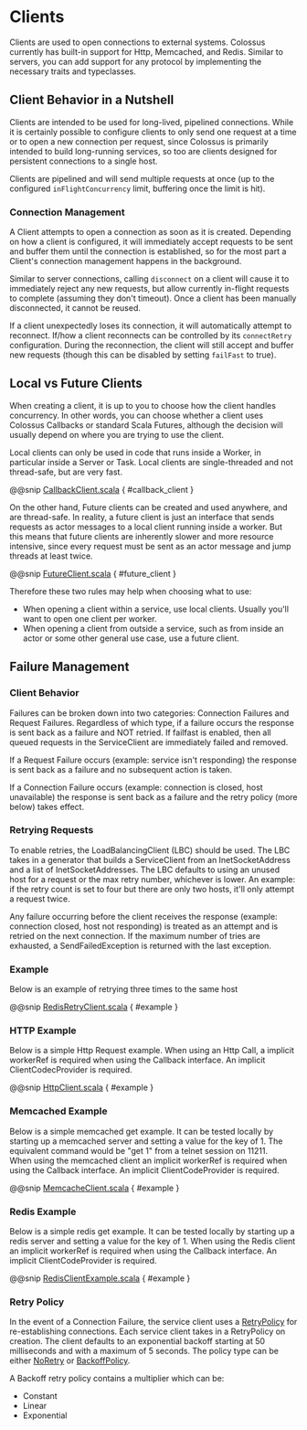 # Clients

Clients are used to open connections to external systems.  Colossus currently
has built-in support for Http, Memcached, and Redis. Similar to servers, you
can add support for any protocol by implementing the necessary traits and typeclasses.

## Client Behavior in a Nutshell

Clients are intended to be used for long-lived, pipelined connections.  While it
is certainly possible to configure clients to only send one request at a time
or to open a new connection per request, since Colossus is primarily intended to
build long-running services, so too are clients designed for persistent
connections to a single host.

Clients are pipelined and will send multiple requests at once (up to the
configured `inFlightConcurrency` limit, buffering once the limit is hit).

### Connection Management

A Client attempts to open a connection as soon as it is created.  Depending on
how a client is configured, it will immediately accept requests to be sent and
buffer them until the connection is established, so for the most part a Client's
connection management happens in the background.

Similar to server connections, calling `disconnect` on a client will cause it to
immediately reject any new requests, but allow currently in-flight requests to
complete (assuming they don't timeout).  Once a client has been manually
disconnected, it cannot be reused.

If a client unexpectedly loses its connection, it will automatically attempt to
reconnect.  If/how a client reconnects can be controlled by its `connectRetry`
configuration.  During the reconnection, the client will still accept and buffer
new requests (though this can be disabled by setting `failFast` to true).

## Local vs Future Clients

When creating a client, it is up to you to choose how the client handles
concurrency.  In other words, you can choose whether a client uses Colossus
Callbacks or standard Scala Futures, although the decision will usually depend on where you are trying
to use the client.

Local clients can only be used in code that runs inside a Worker, in particular
inside a Server or Task.  Local clients are single-threaded and not thread-safe,
but are very fast.

@@snip [CallbackClient.scala](../scala/CallbackClient.scala) { #callback_client }

On the other hand, Future clients can be created and used
anywhere, and are thread-safe.  In reality, a future client is just an interface
that sends requests as actor messages to a local client running inside a worker.
But this means that future clients are inherently slower and more resource
intensive, since every request must be sent as an actor message and jump threads
at least twice.

@@snip [FutureClient.scala](../scala/FutureClient.scala) { #future_client }

Therefore these two rules may help when choosing what to use:

* When opening a client within a service, use local clients.  Usually you'll want to open one client per worker.
* When opening a client from outside a service, such as from inside an actor or some other general use case, use a future client.

## Failure Management
 
### Client Behavior 

Failures can be broken down into two categories: Connection Failures and 
Request Failures.  Regardless of which type, if a failure occurs the response
is sent back as a failure and NOT retried.  If failfast is enabled, then all
queued requests in the ServiceClient are immediately failed and removed. 
 
If a Request Failure occurs (example: service isn't responding) the response is
sent back as a failure and no subsequent action is taken.

If a Connection Failure occurs (example: connection is closed, host 
unavailable) the response is sent back as a failure and the retry policy (more
below) takes effect.


### Retrying Requests

To enable retries, the LoadBalancingClient (LBC) should be used.  The LBC takes
in a generator that builds a ServiceClient from an InetSocketAddress and a list
of InetSocketAddresses.  The LBC defaults to using an unused host for a request
or the max retry number, whichever is lower.  An example: if the retry count is
set to four but there are only two hosts, it'll only attempt a request twice.

Any failure occurring before the client receives the response (example: 
connection closed, host not responding) is treated as an attempt and is 
retried on the next connection.  If the maximum number of tries are exhausted, 
a SendFailedException is returned with the last exception.

### Example


Below is an example of retrying three times to the same host

@@snip [RedisRetryClient.scala](../scala/RedisRetryClient.scala) { #example }


### HTTP Example

Below is a simple Http Request example.  When using an Http Call,
a implicit workerRef is required when using the Callback interface.
An implicit ClientCodecProvider is required.

@@snip [HttpClient.scala](../scala/HttpClient.scala) { #example }


### Memcached Example

Below is a simple memcached get example.  It can be tested locally
by starting up a memcached server and setting a value for the key of 1.
The equivalent command would be "get 1" from a telnet session on 11211.  
When using the memcached client an implicit workerRef is required when using the Callback
interface.  An implicit ClientCodeProvider is required.

@@snip [MemcacheClient.scala](../scala/MemcacheClient.scala) { #example }


### Redis Example

Below is a simple redis get example.  It can be tested locally
by starting up a redis server and setting a value for the key of 1.
When using the Redis client an implicit workerRef is required when using the Callback
interface.  An implicit ClientCodeProvider is required.


@@snip [RedisClientExample.scala](../scala/RedisClientExample.scala) { #example }


### Retry Policy

In the event of a Connection Failure, the service client uses a 
[RetryPolicy](https://tumblr.github.io/colossus/api/index.html#colossus.core.RetryPolicy)
for re-establishing connections.  Each service client takes in a RetryPolicy on
creation.  The client defaults to an exponential backoff starting at 50 
milliseconds and with a maximum of 5 seconds.  The policy type can be either 
[NoRetry](https://tumblr.github.io/colossus/api/index.html#colossus.core.NoRetry) 
or [BackoffPolicy](https://tumblr.github.io/colossus/api/index.html#colossus.core.BackoffPolicy).

A Backoff retry policy contains a multiplier which can be:
 
 * Constant
 * Linear
 * Exponential
